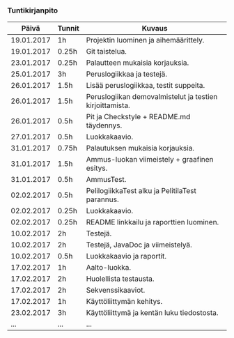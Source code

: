 ### Tuntikirjanpito
Päivä | Tunnit | Kuvaus
--------------- | ----- | ------
19.01.2017 | 1h | Projektin luominen ja aihemäärittely.
19.01.2017 | 0.25h | Git taistelua.
23.01.2017 | 0.25h | Palautteen mukaisia korjauksia.
25.01.2017 | 3h | Peruslogiikkaa ja testejä.
26.01.2017 | 1.5h | Lisää peruslogiikkaa, testit suppeita.
26.01.2017 | 1.5h | Peruslogiikan demovalmistelut ja testien kirjoittamista.
26.01.2017 | 0.5h | Pit ja Checkstyle + README.md täydennys.
27.01.2017 | 0.5h | Luokkakaavio.
31.01.2017 | 0.75h | Palautuksen mukaisia korjauksia.
31.01.2017 | 1.5h | Ammus-luokan viimeistely + graafinen esitys.
31.01.2017 | 0.5h | AmmusTest.
02.02.2017 | 0.5h | PelilogiikkaTest alku ja PelitilaTest parannus.
02.02.2017 | 0.25h | Luokkakaavio.
02.02.2017 | 0.25h | README linkkailu ja raporttien luominen.
10.02.2017 | 2h | Testejä.
10.02.2017 | 2h | Testejä, JavaDoc ja viimeistelyä.
10.02.2017 | 0.5h | Luokkakaavio ja raportit.
17.02.2017 | 1h | Aalto-luokka.
17.02.2017 | 2h | Huolellista testausta.
17.02.2017 | 2h | Sekvenssikaaviot.
17.02.2017 | 1h | Käyttöliittymän kehitys.
23.02.2017 | 3h | Käyttöliittymä ja kentän luku tiedostosta.
... | ... | ...
